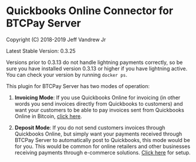 <h1>Quickbooks Online Connector for BTCPay Server</h1>

Copyright (C) 2018-2019 Jeff Vandrew Jr

Latest Stable Version: 0.3.25

Versions prior to 0.3.13 do not handle lightning payments correctly, so be sure you have installed version 0.3.13 or higher if you have lightning active. You can check your version by running `docker ps`.

This plugin for BTCPay Server has two modes of operation:

1. **Invoicing Mode**: If you use Quickbooks Online for invoicing (in other words you send invoices directly from Quickbooks to customers) and want your customers to be able to pay invoices sent from Quickbooks Online in Bitcoin, [click here](https://github.com/JeffVandrewJr/btcqbo/blob/master/invoice-mode.md).

2. **Deposit Mode**: If you do not send customers invoices through Quickbooks Online, but simply want your payments received through BTCPay Server to automatically post to Quickbooks, this mode would be for you. This would be common for online retailers and other businesses receiving payments through e-commerce solutions. [Click here](https://github.com/JeffVandrewJr/btcqbo/blob/master/deposit-mode.md) for setup.
